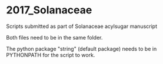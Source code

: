# 2017_Solanaceae
Scripts submitted as part of Solanaceae acylsugar manuscript

Both files need to be in the same folder.

The python package "string" (default package) needs to be in PYTHONPATH for the script to work.
